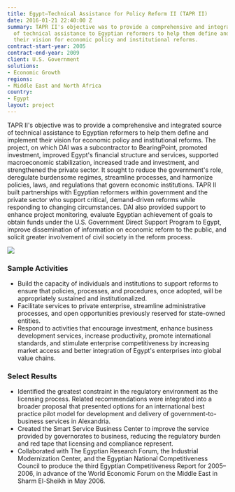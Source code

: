 ```yaml
---
title: Egypt—Technical Assistance for Policy Reform II (TAPR II)
date: 2016-01-21 22:40:00 Z
summary: TAPR II's objective was to provide a comprehensive and integrated source
  of technical assistance to Egyptian reformers to help them define and implement
  their vision for economic policy and institutional reforms.
contract-start-year: 2005
contract-end-year: 2009
client: U.S. Government
solutions:
- Economic Growth
regions:
- Middle East and North Africa
country:
- Egypt
layout: project
---
```


TAPR II's objective was to provide a comprehensive and integrated source of technical assistance to Egyptian reformers to help them define and implement their vision for economic policy and institutional reforms. The project, on which DAI was a subcontractor to BearingPoint, promoted investment, improved Egypt's financial structure and services, supported macroeconomic stabilization, increased trade and investment, and strengthened the private sector. It sought to reduce the government's role, deregulate burdensome regimes, streamline processes, and harmonize policies, laws, and regulations that govern economic institutions. TAPR II built partnerships with Egyptian reformers within government and the private sector who support critical, demand-driven reforms while responding to changing circumstances. DAI also provided support to enhance project monitoring, evaluate Egyptian achievement of goals to obtain funds under the U.S. Government Direct Support Program to Egypt, improve dissemination of information on economic reform to the public, and solicit greater involvement of civil society in the reform process.

![][1]

###  Sample Activities

* Build the capacity of individuals and institutions to support reforms to ensure that policies, processes, and procedures, once adopted, will be appropriately sustained and institutionalized.
* Facilitate services to private enterprise, streamline administrative processes, and open opportunities previously reserved for state-owned entities.
* Respond to activities that encourage investment, enhance business development services, increase productivity, promote international standards, and stimulate enterprise competitiveness by increasing market access and better integration of Egypt's enterprises into global value chains.

###  Select Results

* Identified the greatest constraint in the regulatory environment as the licensing process. Related recommendations were integrated into a broader proposal that presented options for an international best practice pilot model for development and delivery of government-to-business services in Alexandria.
* Created the Smart Service Business Center to improve the service provided by governorates to business, reducing the regulatory burden and red tape that licensing and compliance represent.
* Collaborated with The Egyptian Research Forum, the Industrial Modernization Center, and the Egyptian National Competitiveness Council to produce the third Egyptian Competitiveness Report for 2005–2006, in advance of the World Economic Forum on the Middle East in Sharm El-Sheikh in May 2006.

[1]: https://assetify-dai.com/projects/TAPRII.jpg
